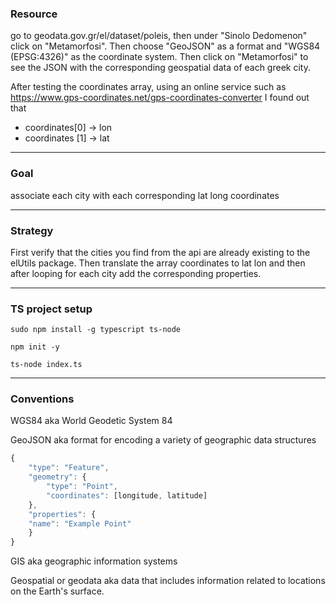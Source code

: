 <h3>Resource</h3>
go to geodata.gov.gr/el/dataset/poleis, then under "Sinolo Dedomenon" click on "Metamorfosi". Then choose "GeoJSON" as a format and "WGS84 (EPSG:4326)" as the coordinate system. Then click on "Metamorfosi" to see the JSON with the corresponding geospatial data of each greek city.

After testing the coordinates array, using an online service such as https://www.gps-coordinates.net/gps-coordinates-converter I found out that

<ul>
<li>coordinates[0] -> lon</li>
<li>coordinates [1] -> lat</li>
</ul>

---

<h3>Goal</h3>
associate each city with each corresponding lat long coordinates

---

<h3>Strategy</h3>
First verify that the cities you find from the api are already existing to the elUtils package. Then translate the array coordinates to lat lon and then after looping for each city add the corresponding properties.

---

<h3>TS project setup</h3>

<code>sudo npm install -g typescript ts-node</code>

<code>npm init -y</code>

<code>ts-node index.ts</code>

---

<h3>Conventions</h3>

WGS84 aka World Geodetic System 84

GeoJSON aka format for encoding a variety of geographic data structures

```javascript
{
    "type": "Feature",
    "geometry": {
        "type": "Point",
        "coordinates": [longitude, latitude]
    },
    "properties": {
    "name": "Example Point"
    }
}
```

GIS aka geographic information systems

Geospatial or geodata aka data that includes information related to locations on the Earth's surface.
